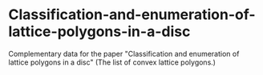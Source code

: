 # Classification-and-enumeration-of-lattice-polygons-in-a-disc
Complementary data for the paper "Classification and enumeration of lattice polygons in a disc" (The list of convex lattice polygons.)
